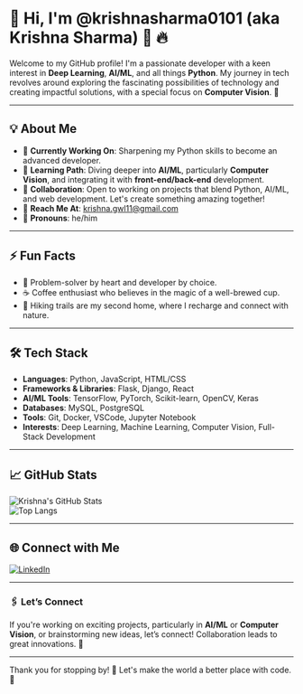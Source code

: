 # 👋 Hi, I'm @krishnasharma0101 (aka Krishna Sharma) 🌟 🔥  

Welcome to my GitHub profile! I'm a passionate developer with a keen interest in **Deep Learning**, **AI/ML**, and all things **Python**. My journey in tech revolves around exploring the fascinating possibilities of technology and creating impactful solutions, with a special focus on **Computer Vision**. 🚀  

---

## 💡 About Me  

- 🔭 **Currently Working On**: Sharpening my Python skills to become an advanced developer.  
- 🌱 **Learning Path**: Diving deeper into **AI/ML**, particularly **Computer Vision**, and integrating it with **front-end/back-end** development.  
- 🤝 **Collaboration**: Open to working on projects that blend Python, AI/ML, and web development. Let's create something amazing together!  
- 📧 **Reach Me At**: [krishna.gwl11@gmail.com](mailto:krishna.gwl11@gmail.com)  
- 🌈 **Pronouns**: he/him  

---

## ⚡ Fun Facts  

- 🧩 Problem-solver by heart and developer by choice.  
- ☕ Coffee enthusiast who believes in the magic of a well-brewed cup.  
- 🥾 Hiking trails are my second home, where I recharge and connect with nature.  

---

## 🛠️ Tech Stack  

- **Languages**: Python, JavaScript, HTML/CSS  
- **Frameworks & Libraries**: Flask, Django, React  
- **AI/ML Tools**: TensorFlow, PyTorch, Scikit-learn, OpenCV, Keras  
- **Databases**: MySQL, PostgreSQL  
- **Tools**: Git, Docker, VSCode, Jupyter Notebook  
- **Interests**: Deep Learning, Machine Learning, Computer Vision, Full-Stack Development  

---

## 📈 GitHub Stats  

![Krishna's GitHub Stats](https://github-readme-stats.vercel.app/api?username=krishnasharma0101&show_icons=true&theme=radical)  
![Top Langs](https://github-readme-stats.vercel.app/api/top-langs/?username=krishnasharma0101&layout=compact&theme=radical)  

---

## 🌐 Connect with Me  

[![LinkedIn](https://img.shields.io/badge/LinkedIn-blue?logo=linkedin&logoColor=white)](https://www.linkedin.com/in/krishna-sharma-7953b42a2?utm_source=share&utm_campaign=share_via&utm_content=profile&utm_medium=android_app)  


---

### 🖇️ Let’s Connect  

If you're working on exciting projects, particularly in **AI/ML** or **Computer Vision**, or brainstorming new ideas, let’s connect! Collaboration leads to great innovations. 🤝  

---

Thank you for stopping by! 🚀 Let's make the world a better place with code. 🌟
